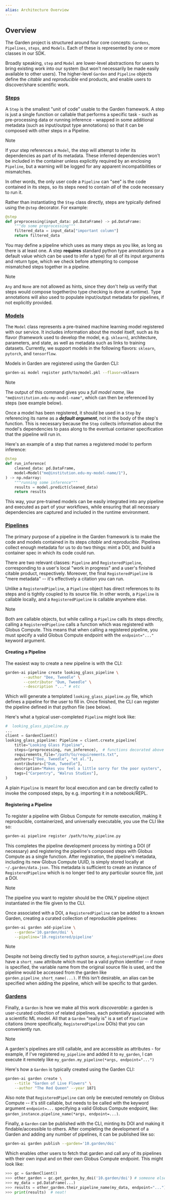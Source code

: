 ```yaml
---
alias: Architecture Overview
---
```

## Overview

The Garden project is structured around four core concepts: `Gardens`, `Pipelines`, `steps`, and `Models`. Each of these is represented by one or more classes in our SDK.

Broadly speaking, `step` and `Model` are lower-level abstractions for users to bring existing work into our system (but won't necessarily be made easily available to other users). The higher-level  `Garden` and `Pipeline` objects define the *citable* and *reproducible* end products, and enable users to discover/share scientific work.

### [Steps](Steps.md)

A `Step` is the smallest "unit of code" usable to the Garden framework. A step is just a single function or callable that performs a specific task - such as pre-processing data or running inference - wrapped in some additional metadata (such as input/output type annotations) so that it can be composed with other steps in a Pipeline.

> [!NOTE]
> If your step references a `Model`, the step will attempt to infer its dependencies as part of its metadata. These inferred dependencies won't be included in the container unless explicitly required by an enclosing `Pipeline`, but a warning will be logged for any apparent incompatibilities or mismatches.

In other words, the only user code a `Pipeline` can "see" is the code contained in its steps, so its steps need to contain *all* of the code necessary to run it.

Rather than instantiating the `Step` class directly, steps are typically defined using the `@step` decorator. For example:

```python
@step
def preprocessing(input_data: pd.DataFrame) -> pd.DataFrame:
    """do some preprocessing"""
    filtered_data = input_data["important column"]
    return filtered_data
```

You may define a pipeline which uses as many steps as you like, as long as there is at least one. A step **requires** standard python type annotations (or a default value which can be used to infer a type) for all of its input arguments and return type, which we check before attempting to compose mismatched steps together in a pipeline.

> [!NOTE]
> `Any` and `None` are not allowed as hints, since they don't help us verify that steps would compose together(no type checking is done at runtime). Type annotations will also used to populate input/output metadata for pipelines, if not explicitly provided.

### [Models](Models.md)

The `Model` class represents a pre-trained machine learning model registered with our service. It includes information about the model itself, such as its flavor (framework used to develop the model, e.g. `sklearn`), architecture, parameters, and state, as well as metadata such as links to training datasets. Currently, we support models in the following flavors: `sklearn`, `pytorch`, and `tensorflow`.

Models in Garden are registered using the Garden CLI:

```bash
garden-ai model register path/to/model.pkl --flavor=sklearn
```

> [!NOTE]
> The output of this command gives you a *full model name*, like `"me@institution.edu-my-model-name"`, which can then be referenced by steps (see example below).

Once a model has been registered, it should be used in a `Step` by referencing its name as a _**default argument**_, not in the body of the step's function. This is necessary because the `Step` collects information about the model's dependencies to pass along to the eventual container specification that the pipeline will run in.

Here's an example of a step that names a registered model to perform inference:

```python
@step
def run_inference(
    cleaned_data: pd.DataFrame,
    model=Model("me@institution.edu-my-model-name/1"),
) -> np.ndarray:
    """running some inference"""
    results = model.predict(cleaned_data)
    return results
```

This way, your pre-trained models can be easily integrated into any pipeline and executed as part of your workflows, while ensuring that all necessary dependencies are captured and included in the runtime environment.

### [Pipelines](Pipelines.md)

The primary purpose of a pipeline in the Garden framework is to make the code and models contained in its steps _citable_ and _reproducible_. Pipelines collect enough metadata for us to do two things: mint a DOI, and build a container spec in which its code could run.

There are two relevant classes: `Pipeline` and `RegisteredPipeline`, corresponding to a user's local "work in progress" and a user's finished citable product, respectively. Moreover, the final `RegisteredPipeline` is "mere metadata" -- it's effectively a citation you can run.

Unlike a `RegisteredPipeline`, a `Pipeline` object has direct references to its steps and is tightly coupled to its source file. In other words, a `Pipeline` is callable locally, and a `RegisteredPipeline` is callable anywhere else.


> [!NOTE]
> Both are callable objects, but while calling a `Pipeline` calls its steps directly, calling a `RegisteredPipeline` calls a function which was registered with Globus Compute. This means that when calling a registered pipeline, you must specify a valid Globus Compute endpoint with the `endpoint="..."` keyword argument.

#### Creating a Pipeline

The easiest way to create a new pipeline is with the CLI:

```bash
garden-ai pipeline create looking_glass_pipeline \
        --author "Dee, Tweedle" \
        --contributor "Dum, Tweedle" \
        --description "..." # etc
```

Which will generate a templated `looking_glass_pipeline.py` file, which defines a pipeline for the user to fill in. Once finished, the CLI can register the pipeline defined in that python file (see below).

Here's what a typical user-completed `Pipeline` might look like:

```python
#  looking_glass_pipeline.py
...
client = GardenClient()
looking_glass_pipeline: Pipeline = client.create_pipeline(
    title="Looking Glass Pipeline",
    steps=(preprocessing, run_inference),  # functions decorated above with @step
    requirements_file="/path/to/requirements.txt",
    authors=["Dee, Tweedle", "et al."],
    contributors=["Dum, Tweedle"],
    description="Makes you feel a little sorry for the poor oysters",
    tags=["Carpentry", "Walrus Studies"],
)
```

A plain `Pipeline` is meant for local execution and can be directly called to invoke the composed steps, by e.g. importing it in a notebook/REPL.

#### Registering a Pipeline

To register a pipeline with Globus Compute for remote execution, making it reproducible, containerized, and universally executable, you use the CLI like so:

```bash
garden-ai pipeline register /path/to/my_pipeline.py
```

This completes the pipeline development process by minting a DOI (if necessary) and registering the pipeline's composed steps with Globus Compute as a single function. After registration, the pipeline's metadata, including its new Globus Compute UUID, is simply stored locally at `~/.garden/data.json`. This metadata is sufficient to create an instance of `RegisteredPipeline` which is no longer tied to any particular source file, just a DOI.

> [!NOTE]
> The pipeline you want to register should be the ONLY pipeline object instantiated in the file given to the CLI.

Once associated with a DOI, a `RegisteredPipeline` can be added to a known Garden, creating a curated collection of reproducible pipelines:

```bash
garden-ai garden add-pipeline \
	--garden='10.garden/doi' \
	--pipeline='10.registered/pipeline'
```

> [!NOTE]
> Despite not being directly tied to python source, a `RegisteredPipeline` _does_ have a `short_name` attribute which must be a valid python identifier -- if none is specified, the variable name from the original source file is used, and the pipeline would be accessed from the garden like `garden.pipeline_short_name(...)`. If this isn't desirable, an alias can be specified when adding the pipeline, which will be specific to that garden.

### [Gardens](Gardens.md)

Finally, a `Garden` is how we make all this work _discoverable_: a garden is user-curated collection of related pipelines, each potentially associated with a scientific ML model. All that a `Garden` "really is" is a set of `Pipeline` citations (more specifically, `RegisteredPipeline` DOIs) that you can conveniently run.


> [!NOTE]
> A garden's pipelines are still callable, and are accessible as attributes - for example, if I've registered `my_pipeline` and added it to `my_garden`, I can execute it remotely like `my_garden.my_pipeline(*args, endpoint="...")`


Here's how a `Garden` is typically created using the Garden CLI:

```bash
garden-ai garden create \
	--title "Garden of Live Flowers" \
	--author "The Red Queen" --year 1871
```



Also note that `RegisteredPipeline` can only be executed remotely on Globus Compute -- it's still callable, but needs to be called with the keyword argument `endpoint=...` specifying a valid Globus Compute endpoint, like: `garden_instance.pipeline_name(*args, endpoint=...)`.

Finally, a `Garden` can be published with the CLI, minting its DOI and making it findable/accessible to others. After completing the development of a Garden and adding any number of pipelines, it can be published like so:

```bash
garden-ai garden publish --garden='10.garden/doi'
```

Which enables other users to fetch that garden and call any of its pipelines with their own input and on their own Globus Compute endpoint. This might look like:

```python
>>> gc = GardenClient()
>>> other_garden = gc.get_garden_by_doi('10.garden/doi') # someone else's doi
>>> my_data = pd.DataFrame(...)
>>> results = other_garden.their_pipeline_name(my_data, endpoint="...")
>>> print(results)  # neat!
```
